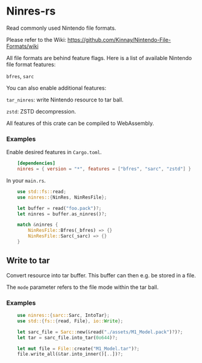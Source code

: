 # Ninres-rs

Read commonly used Nintendo file formats.

Please refer to the Wiki:
https://github.com/Kinnay/Nintendo-File-Formats/wiki

All file formats are behind feature flags.
Here is a list of available Nintendo file format features:

`bfres`, `sarc`

You can also enable additional features:

`tar_ninres`: write Nintendo resource to tar ball.

`zstd`: ZSTD decompression.

All features of this crate can be compiled to WebAssembly.

### Examples

Enable desired features in `Cargo.toml`.

```toml
    [dependencies]
    ninres = { version = "*", features = ["bfres", "sarc", "zstd"] }
```

In your `main.rs`.

```rust
    use std::fs::read;
    use ninres::{NinRes, NinResFile};

    let buffer = read("foo.pack")?;
    let ninres = buffer.as_ninres()?;

    match &ninres {
        NinResFile::Bfres(_bfres) => {}
        NinResFile::Sarc(_sarc) => {}
    }
```

## Write to tar

Convert resource into tar buffer.
This buffer can then e.g. be stored in a file.

The `mode` parameter refers to the file mode within the tar ball.

### Examples

```rust
    use ninres::{sarc::Sarc, IntoTar};
    use std::{fs::{read, File}, io::Write};

    let sarc_file = Sarc::new(&read("./assets/M1_Model.pack")?)?;
    let tar = sarc_file.into_tar(0o644)?;

    let mut file = File::create("M1_Model.tar")?;
    file.write_all(&tar.into_inner()[..])?;
```
